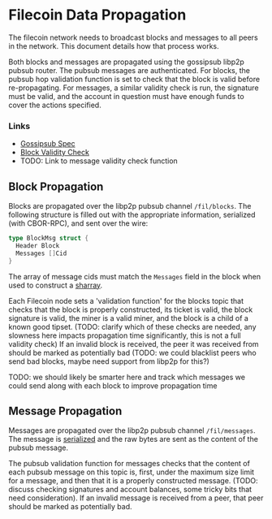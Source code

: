 # Filecoin Data Propagation

The filecoin network needs to broadcast blocks and messages to all peers in the network. This document details how that process works.

Both blocks and messages are propagated using the gossipsub libp2p pubsub router. The pubsub messages are authenticated. For blocks, the pubsub hop validation function is set to check that the block is valid before re-propagating. For messages, a similar validity check is run, the signature must be valid, and the account in question must have enough funds to cover the actions specified.

### Links

- [Gossipsub Spec](https://github.com/libp2p/specs/tree/master/pubsub/gossipsub)
- [Block Validity Check](mining.md#chain-validation)
- TODO: Link to message validity check function

## Block Propagation

Blocks are propagated over the libp2p pubsub channel `/fil/blocks`. The following structure is filled out with the appropriate information, serialized (with CBOR-RPC), and sent over the wire:

```go
type BlockMsg struct {
  Header Block
  Messages []Cid
}
```

The array of message cids must match the `Messages` field in the block when used to construct a [sharray](sharray.md).

Each Filecoin node sets a 'validation function' for the blocks topic that checks that the block is properly constructed, its ticket is valid, the block signature is valid, the miner is a valid miner, and the block is a child of a known good tipset. (TODO: clarify which of these checks are needed, any slowness here impacts propagation time significantly, this is not a full validity check) If an invalid block is received, the peer it was received from should be marked as potentially bad (TODO: we could blacklist peers who send bad blocks, maybe need support from libp2p for this?)

TODO: we should likely be smarter here and track which messages we could send along with each block to improve propagation time

## Message Propagation

Messages are propagated over the libp2p pubsub channel `/fil/messages`. The message is [serialized](data-structures.md#messages) and the raw bytes are sent as the content of the pubsub message.

The pubsub validation function for messages checks that the content of each pubsub message on this topic is, first, under the maximum size limit for a message, and then that it is a properly constructed message. (TODO: discuss checking signatures and account balances, some tricky bits that need consideration). If an invalid message is received from a peer, that peer should be marked as potentially bad.

